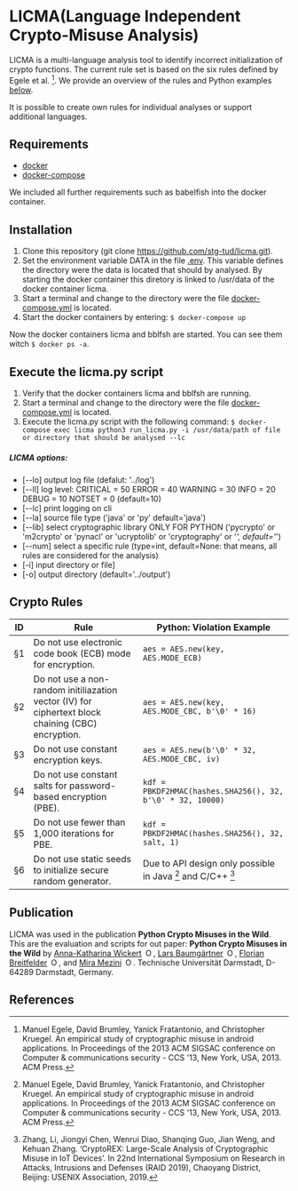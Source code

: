 # LICMA(Language Independent Crypto-Misuse Analysis)

LICMA is a multi-language analysis tool to identify incorrect initialization of crypto functions.
The current rule set is based on the six rules defined by Egele et al. [^1]. We provide an overview of the rules and Python examples [below](https://github.com/stg-tud/licma#crypto-rules).

It is possible to create own rules for individual analyses or support additional languages.

## Requirements
- [docker](https://docs.docker.com/get-docker/)
- [docker-compose](https://docs.docker.com/compose/install/)

We included all further requirements such as babelfish into the docker container. 

## Installation
1. Clone this repository (git clone https://github.com/stg-tud/licma.git).
2. Set the environment variable DATA in the file [.env](.env). This variable
defines the directory were the data is located that should by analysed.
By starting the docker container this diretory is linked to /usr/data of
the docker container licma.
3. Start a terminal and change to the directory were the file [docker-compose.yml](docker-compose.yml)
is located.
4. Start the docker containers by entering: `$ docker-compose up`

Now the docker containers licma and bblfsh are started. You can see them witch `$ docker ps -a`. 

## Execute the licma.py script
1. Verify that the docker containers licma and bblfsh are running.
2. Start a terminal and change to the directory were the file [docker-compose.yml](docker-compose.yml)
is located.
3. Execute the licma.py script with the following command:
`$ docker-compose exec licma python3 run_licma.py -i /usr/data/path of file or directory that should be analysed --lc`


##### LICMA options:
- [--lo] output log file (defalut: '../log')
- [--ll] log level: CRITICAL = 50 ERROR = 40 WARNING = 30 INFO = 20 DEBUG = 10 NOTSET = 0 (default=10)
- [--lc] print logging on cli
- [--la] source file type ('java' or 'py' default='java')
- [--lib] select cryptographic library ONLY FOR PYTHON ('pycrypto' or 'm2crypto' or 'pynacl' or 'ucryptolib' or 'cryptography' or '*', default='*')
- [--num] select a specific rule (type=int, default=None: that means, all rules are considered for the analysis)
- [-i] input directory or file]
- [-o] output directory (default='../output')


## Crypto Rules

| **ID** | **Rule**                                                                                           | **Python: Violation Example**                                                                                         |
|--------|----------------------------------------------------------------------------------------------------|-----------------------------------------------------------------------------------------------------------------------|
| §1     | Do not use electronic code book (ECB) mode for encryption.                                         | `aes = AES.new(key, AES.MODE_ECB)`                                                                      |
| §2     | Do not use a non-random initiliazation vector (IV) for ciphertext block chaining (CBC) encryption. | `aes = AES.new(key, AES.MODE_CBC, b'\0' * 16)`                                                             |
| §3     | Do not use constant encryption keys.                                                               | `aes = AES.new(b'\0' * 32, AES.MODE_CBC, iv)`                                                               |
| §4     | Do not use constant salts for password-based encryption (PBE).                                     | `kdf = PBKDF2HMAC(hashes.SHA256(), 32, b'\0' * 32, 10000)`                                                  |
| §5     | Do not use fewer than 1,000 iterations for PBE.                                                    | `kdf = PBKDF2HMAC(hashes.SHA256(), 32, salt, 1)`                                                            |
| §6     | Do not use static seeds to initialize secure random generator.                                     | Due to API design only possible in  Java [^1] and C/C++ [^2] |


## Publication

LICMA was used in the publication **Python Crypto Misuses in the Wild**. 
This are the evaluation and scripts for out paper: **Python Crypto Misuses in the Wild** by
<a itemprop="sameAs" content="https://orcid.org/0000-0002-1441-2423" href="https://orcid.org/0000-0002-1441-2423" target="orcid.widget" rel="me noopener noreferrer" style="vertical-align:left;">Anna-Katharina Wickert<img src="https://orcid.org/sites/default/files/images/orcid_16x16.png" style="width:1em;margin-left:.5em;" alt="ORCID iD icon"></a>, <a itemprop="sameAs" content="https://orcid.org/0000-0002-5805-2773" href="https://orcid.org/0000-0002-5805-2773" target="orcid.widget" rel="me noopener noreferrer" style="vertical-align:left;">Lars Baumgärtner<img src="https://orcid.org/sites/default/files/images/orcid_16x16.png" style="width:1em;margin-left:.5em;" alt="ORCID iD icon"></a>, <a itemprop="sameAs" content="https://orcid.org/0000-0003-2337-1819" href="https://orcid.org/0000-0003-2337-1819" target="orcid.widget" rel="me noopener noreferrer" style="vertical-align:left;">Florian Breitfelder<img src="https://orcid.org/sites/default/files/images/orcid_16x16.png" style="width:1em;margin-left:.5em;" alt="ORCID iD icon"></a>, and <a itemprop="sameAs" content="https://orcid.org/0000-0001-6563-7537" href="https://orcid.org/0000-0001-6563-7537" target="orcid.widget" rel="me noopener noreferrer" style="vertical-align:left;">Mira Mezini<img src="https://orcid.org/sites/default/files/images/orcid_16x16.png" style="width:1em;margin-left:.5em;" alt="ORCID iD icon"></a>.
Technische Universität Darmstadt, D-64289 Darmstadt, Germany.

## References
[^1]: Manuel Egele, David Brumley, Yanick Fratantonio, and Christopher Kruegel. An empirical study of cryptographic misuse in android applications. In Proceedings of the 2013 ACM SIGSAC conference on Computer & communications security - CCS '13, New York, USA, 2013. ACM Press.
[^2]: Zhang, Li, Jiongyi Chen, Wenrui Diao, Shanqing Guo, Jian Weng, and Kehuan Zhang. ‘CryptoREX: Large-Scale Analysis of Cryptographic Misuse in IoT Devices’. In 22nd International Symposium on Research in Attacks, Intrusions and Defenses (RAID 2019), Chaoyang District, Beijing: USENIX Association, 2019. 

